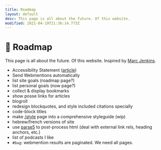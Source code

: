 ```yaml
---
title: Roadmap
layout: default
desc: This page is all about the future. Of this website.
modified: 2021-04-19T21:36:14.773Z
---
```


# 🚦 Roadmap
This page is all about the future. Of this website. Inspired by [Marc Jenkins](https://marcjenkins.co.uk/roadmap/).
<!-- Self-host fonts? -->
- Accessibility Statement ([article](https://ethanmarcotte.com/wrote/an-accessibility-statement/))
- Send Webmentions automatically
- list site goals (roadmap page?)
- list personal goals (now page?)
- collect & display bookmarks
- show posse links for articles
- blogroll
- redesign blockquotes, and style included citations specially
- code-block titles
- make [/style](/style) page into a comprehensive styleguide (wip)
- hebrew/french versions of site
- use [parse5](https://github.com/inikulin/parse5) to post-process html (deal with external link rels, heading anchors, etc.)
- list of podcasts I like
- `#bug`: webmention results are paginated. We need all pages.

